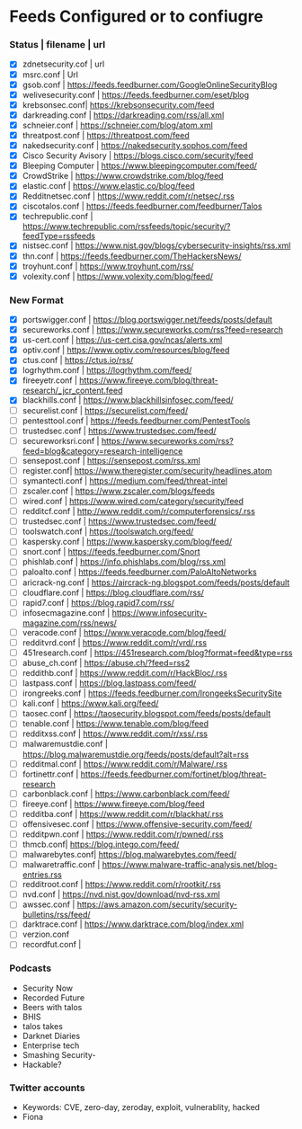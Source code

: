# Feeds Configured or to confiugre
### Status | filename | url 
- [x] zdnetsecurity.cof | url 
- [x] msrc.conf  | Url
- [X] gsob.conf | https://feeds.feedburner.com/GoogleOnlineSecurityBlog
- [X] welivesecurity.conf | https://feeds.feedburner.com/eset/blog
- [X] krebsonsec.conf| https://krebsonsecurity.com/feed 
- [X] darkreading.conf  | https://darkreading.com/rss/all.xml
- [X] schneier.conf  | https://schneier.com/blog/atom.xml 
- [X] threatpost.conf  |  https://threatpost.com/feed 
- [X] nakedsecurity.conf | https://nakedsecurity.sophos.com/feed 
- [X] Cisco Security Avisory  | https://blogs.cisco.com/security/feed 
- [X] Bleeping Computer  |  https://www.bleepingcomputer.com/feed/
- [X] CrowdStrike  | https://www.crowdstrike.com/blog/feed
- [X] elastic.conf  | https://www.elastic.co/blog/feed
- [X] Redditnetsec.conf | https://www.reddit.com/r/netsec/.rss
- [X] ciscotalos.conf  | https://feeds.feedburner.com/feedburner/Talos
- [X] techrepublic.conf | https://www.techrepublic.com/rssfeeds/topic/security/?feedType=rssfeeds
- [X] nistsec.conf  | https://www.nist.gov/blogs/cybersecurity-insights/rss.xml
- [X] thn.conf  | https://feeds.feedburner.com/TheHackersNews/
- [X] troyhunt.conf  | https://www.troyhunt.com/rss/
- [X] volexity.conf | https://www.volexity.com/blog/feed/
### New Format
- [x] portswigger.conf  | https://blog.portswigger.net/feeds/posts/default
- [X] secureworks.conf  | https://www.secureworks.com/rss?feed=research
- [X] us-cert.conf  | https://us-cert.cisa.gov/ncas/alerts.xml
- [X] optiv.conf | https://www.optiv.com/resources/blog/feed
- [X] ctus.conf | https://ctus.io/rss/
- [X] logrhythm.conf | https://logrhythm.com/feed/
- [X] fireeyetr.conf | https://www.fireeye.com/blog/threat-research/_jcr_content.feed
- [X] blackhills.conf | https://www.blackhillsinfosec.com/feed/
- [ ] securelist.conf | https://securelist.com/feed/
- [ ] pentesttool.conf | https://feeds.feedburner.com/PentestTools
- [ ] trustedsec.conf | https://www.trustedsec.com/feed/
- [ ] secureworksri.conf | https://www.secureworks.com/rss?feed=blog&category=research-intelligence
- [ ] sensepost.conf | https://sensepost.com/rss.xml
- [ ] register.conf| https://www.theregister.com/security/headlines.atom
- [ ] symantecti.conf | https://medium.com/feed/threat-intel
- [ ] zscaler.conf | https://www.zscaler.com/blogs/feeds
- [ ] wired.conf	| https://www.wired.com/category/security/feed
- [ ] redditcf.conf | http://www.reddit.com/r/computerforensics/.rss
- [ ] trustedsec.conf |	https://www.trustedsec.com/feed/
- [ ] toolswatch.conf | https://toolswatch.org/feed/
- [ ] kaspersky.conf |	https://www.kaspersky.com/blog/feed/
- [ ] snort.conf | https://feeds.feedburner.com/Snort
- [ ] phishlab.conf | https://info.phishlabs.com/blog/rss.xml
- [ ] paloalto.conf | https://feeds.feedburner.com/PaloAltoNetworks
- [ ] aricrack-ng.conf | https://aircrack-ng.blogspot.com/feeds/posts/default
- [ ] cloudflare.conf |	https://blog.cloudflare.com/rss/
- [ ] rapid7.conf | https://blog.rapid7.com/rss/
- [ ] infosecmagazine.conf | https://www.infosecurity-magazine.com/rss/news/
- [ ] veracode.conf | https://www.veracode.com/blog/feed/
- [ ] redditvrd.conf | https://www.reddit.com/r/vrd/.rss
- [ ] 451research.conf | https://451research.com/blog?format=feed&type=rss
- [ ] abuse_ch.conf | https://abuse.ch/?feed=rss2
- [ ] reddithb.conf | https://www.reddit.com/r/HackBloc/.rss
- [ ] lastpass.conf | https://blog.lastpass.com/feed/
- [ ] irongreeks.conf | https://feeds.feedburner.com/IrongeeksSecuritySite
- [ ] kali.conf | https://www.kali.org/feed/
- [ ] taosec.conf | https://taosecurity.blogspot.com/feeds/posts/default
- [ ] tenable.conf | https://www.tenable.com/blog/feed
- [ ] redditxss.conf | https://www.reddit.com/r/xss/.rss
- [ ] malwaremustdie.conf |	https://blog.malwaremustdie.org/feeds/posts/default?alt=rss
- [ ] redditmal.conf | https://www.reddit.com/r/Malware/.rss
- [ ] fortinettr.conf | https://feeds.feedburner.com/fortinet/blog/threat-research
- [ ] carbonblack.conf | https://www.carbonblack.com/feed/
- [ ] fireeye.conf | https://www.fireeye.com/blog/feed
- [ ] redditba.conf | https://www.reddit.com/r/blackhat/.rss
- [ ] offensivesec.conf |	https://www.offensive-security.com/feed/
- [ ] redditpwn.conf |	https://www.reddit.com/r/pwned/.rss
- [ ] thmcb.conf|	https://blog.intego.com/feed/
- [ ] malwarebytes.conf| https://blog.malwarebytes.com/feed/
- [ ] malwaretraffic.conf | https://www.malware-traffic-analysis.net/blog-entries.rss
- [ ] redditroot.conf |	https://www.reddit.com/r/rootkit/.rss
- [ ] nvd.conf | https://nvd.nist.gov/download/nvd-rss.xml
- [ ] awssec.conf |	https://aws.amazon.com/security/security-bulletins/rss/feed/
- [ ] darktrace.conf | https://www.darktrace.com/blog/index.xml
- [ ] verzion.conf
- [ ] recordfut.conf | 

### Podcasts
- Security Now
- Recorded Future
- Beers with talos
- BHIS
- talos takes
- Darknet Diaries
- Enterprise tech
- Smashing Security-
- Hackable?


### Twitter accounts
- Keywords: CVE, zero-day, zeroday, exploit, vulnerablity, hacked
- Fiona 
